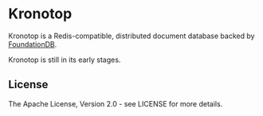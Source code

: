 # Kronotop

Kronotop is a Redis-compatible, distributed document database backed by [FoundationDB](https://www.foundationdb.org/).

Kronotop is still in its early stages.

## License

The Apache License, Version 2.0 - see LICENSE for more details.